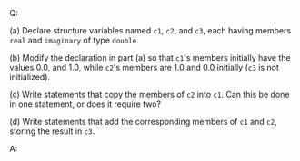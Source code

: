 Q:

(a) Declare structure variables named `c1`, `c2`, and `c3`, each having members
`real` and `imaginary` of type `double`.

(b) Modify the declaration in part (a) so that `c1`'s members initially have the
values 0.0, and 1.0, while `c2`'s members are 1.0 and 0.0 initially (`c3` is not
initialized).

(c) Write statements that copy the members of `c2` into `c1`. Can this be done
in one statement, or does it require two?

(d) Write statements that add the corresponding members of `c1` and `c2`,
storing the result in `c3`.

A:
